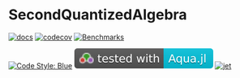 # SecondQuantizedAlgebra

[![docs](https://img.shields.io/badge/docs-online-blue.svg)](https://oameye.github.io/SecondQuantizedAlgebra.jl/)
[![codecov](https://codecov.io/gh/oameye/SecondQuantizedAlgebra.jl/branch/main/graph/badge.svg)](https://app.codecov.io/gh/oameye/SecondQuantizedAlgebra.jl)
[![Benchmarks](https://github.com/oameye/SecondQuantizedAlgebra.jl/actions/workflows/Benchmarks.yaml/badge.svg?branch=main)](https://oameye.github.io/SecondQuantizedAlgebra.jl/benchmarks/)

[![Code Style: Blue](https://img.shields.io/badge/blue%20style%20-%20blue-4495d1.svg)](https://github.com/JuliaDiff/BlueStyle)
[![Aqua QA](https://raw.githubusercontent.com/JuliaTesting/Aqua.jl/master/badge.svg)](https://github.com/JuliaTesting/Aqua.jl)
[![jet](https://img.shields.io/badge/%F0%9F%9B%A9%EF%B8%8F_tested_with-JET.jl-233f9a)](https://github.com/aviatesk/JET.jl)
